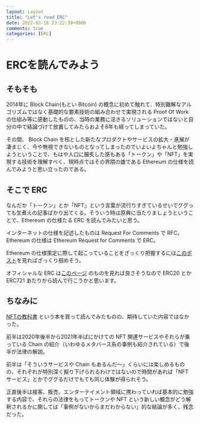 ```yaml
---
layout: Layout
title: "Let's read ERC"
date: 2022-02-16 23:22:39+0900
comments: true
categories: [ERC]
---
```

# ERCを読んでみよう

## そもそも
2014年に Block Chain(もとい Bitcoin) の概念に初めて触れて、特別難解なアルゴリズムではなく基礎的な要素技術の組み合わせで実現される Proof Of Work の仕組み等に感動したものの、当時の業務に活きるソリューションではないと自分の中で結論づけて放置してみたらおよそ8年も経ってしまっていた。

その間、 Block Chain を核とした新たなプロダクトやサービスの拡大・進展が凄まじく、今や無視できないものとなってしまったのでいよいよちゃんと勉強しようということで、もはや人口に膾炙した感もある「トークン」や「NFT」を実現する技術を理解すべく、現時点ではその界隈の雄である Ethereum の仕様を読んでみようと思い立ったのである。

## そこで ERC
なんだか「トークン」とか「NFT」という言葉が流行りすぎているせいでググっても生煮えの記事ばかり出てくる。そういう時は原典に当たりましょうということで、Ethereum の仕様たる ERC を読んでみたいと思う。

インターネットの仕様を記述したものは Request For Comments で RFC。Ethereum の仕様は Ethereum Request for Comments で ERC。

Ethereum の仕様策定に際して起こっていることをざっくり把握するには[このポスト](https://medium.com/metaps-blockchain-jp/eip-erc-vol1-244d1a4b2aff)を見ればざっくり掴めそう。

オフィシャルな ERC は[このページ](https://eips.ethereum.org/erc) のものを見れば良さそうなので ERC20 とか ERC721 あたりから読んで行こうかと思います。

## ちなみに
[NFTの教科書](https://amzn.to/3gP0FST) という本を買って読んでみたものの、期待していた内容ではなかった。

前半は2020年後半から2021年半ばにかけての NFT 関連サービスやそれらが乗っている Chain の紹介（いわゆるメタバース系の事例も紹介されている）で後半が法律の解説。

前半は「そういうサービスや Chain もあるんだ〜」くらいには楽しめるものの、それぞれが特別深く掘り下げられるわけではないので時間があれば「NFT サービス」とかでググるだけでもても同じ体験が得られそう。

正直後半は接客、販売、エンターテイメント領域に携わっていれば基本的に勉強する内容で、それらの法律をもってトークンや NFT という新しい概念がどう解釈されるかに関しては「事例がないからまだわからない」的な結論が多く、残念だった。
